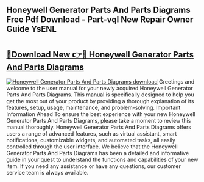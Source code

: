 ## Honeywell Generator Parts And Parts Diagrams Free Pdf Download - Part-vqI New Repair Owner Guide YsENL

# <h2><a href="http://dfngw9n.blite.top/?on=Honeywell+Generator+Parts+And+Parts+Diagrams">🔗Download New 👉🔴 Honeywell Generator Parts And Parts Diagrams</a></h2>

[![Honeywell Generator Parts And Parts Diagrams download](https://i.imgur.com/lujVjoI.png)](http://dfngw9n.blite.top/?on=Honeywell+Generator+Parts+And+Parts+Diagrams)
Greetings and welcome to the user manual for your newly acquired Honeywell Generator Parts And Parts Diagrams. This manual is specifically designed to help you get the most out of your product by providing a thorough explanation of its features, setup, usage, maintenance, and problem-solving. Important Information Ahead To ensure the best experience with your new Honeywell Generator Parts And Parts Diagrams, please take a moment to review this manual thoroughly. Honeywell Generator Parts And Parts Diagrams offers users a range of advanced features, such as virtual assistant, smart notifications, customizable widgets, and automated tasks, all easily controlled through the user interface. We believe that the Honeywell Generator Parts And Parts Diagrams has been a detailed and informative guide in your quest to understand the functions and capabilities of your new item. If you need any assistance or have any questions, our customer service team is always available.
